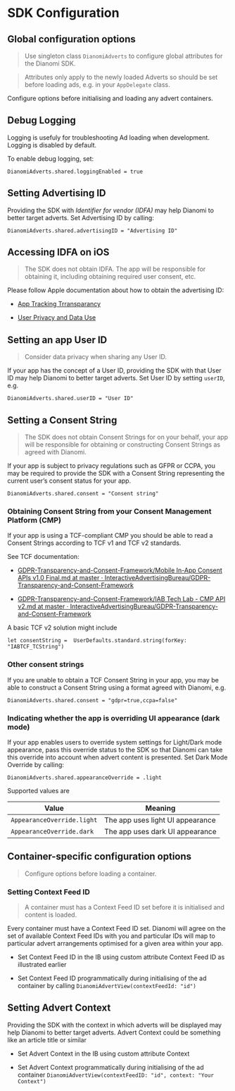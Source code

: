 # SDK Configuration

## Global configuration options

> Use singleton class `DianomiAdverts` to 
configure global attributes for the Dianomi SDK.

> Attributes only apply to the newly loaded Adverts so should be set before loading ads, e.g. in your `AppDelegate` class.

Configure options before initialising and loading any advert containers.

## Debug Logging

Logging is usefuly for troubleshooting Ad loading when development. Logging is disabled by default.


To enable debug logging, set:

```
DianomiAdverts.shared.loggingEnabled = true
```

## Setting Advertising ID

Providing the SDK with *Identifier for vendor (IDFA)* may help Dianomi to better target adverts. Set Advertising ID by calling:

```
DianomiAdverts.shared.advertisingID = "Advertising ID" 
```

## Accessing IDFA on iOS
> The SDK does not obtain IDFA. The app will be responsible for obtaining it, including obtaining required user consent, etc.

Please follow Apple documentation about how to obtain the advertising ID:

- [App Tracking Trransparancy](https://developer.apple.com/documentation/apptrackingtransparency)

- [User Privacy and Data Use](https://developer.apple.com/app-store/user-privacy-and-data-use/)


## Setting an app User ID
> Consider data privacy when sharing any User ID.

If your app has the concept of a User ID, providing the SDK with that User ID may help Dianomi to better target adverts. Set User ID by setting `userID`, e.g.

```
DianomiAdverts.shared.userID = "User ID"
```

## Setting a Consent String

> The SDK does not obtain Consent Strings for on your behalf, your app will be responsible for obtaining or constructing Consent Strings as agreed with Dianomi.

If your app is subject to privacy regulations such as GFPR or CCPA, you may be required to provide the SDK with a Consent String representing the current user’s consent status for your app.

```
DianomiAdverts.shared.consent = "Consent string"
```

### Obtaining Consent String from your Consent Management Platform (CMP)

If your app is using a TCF-compliant CMP you should be able to read a Consent Strings according to TCF v1 and TCF v2 standards.

See TCF documentation:

- [GDPR-Transparency-and-Consent-Framework/Mobile In-App Consent APIs v1.0 Final.md at master · InteractiveAdvertisingBureau/GDPR-Transparency-and-Consent-Framework](https://github.com/InteractiveAdvertisingBureau/GDPR-Transparency-and-Consent-Framework/blob/master/Mobile%20In-App%20Consent%20APIs%20v1.0%20Final.md#access)  

- [GDPR-Transparency-and-Consent-Framework/IAB Tech Lab - CMP API v2.md at master · InteractiveAdvertisingBureau/GDPR-Transparency-and-Consent-Framework](https://github.com/InteractiveAdvertisingBureau/GDPR-Transparency-and-Consent-Framework/blob/master/TCFv2/IAB%20Tech%20Lab%20-%20CMP%20API%20v2.md#how-do-third-party-sdks-vendors-access-the-consent-information-in-app)

A basic TCF v2 solution might include

```
let consentString =  UserDefaults.standard.string(forKey: "IABTCF_TCString")
```

### Other consent strings

If you are unable to obtain a TCF Consent String in your app, you may be able to construct a Consent String using a format agreed with Dianomi, e.g.

```
DianomiAdverts.shared.consent = "gdpr=true,ccpa=false"
```

### Indicating whether the app is overriding UI appearance (dark mode)
If your app enables users to override system settings for Light/Dark mode appearance, pass this override status to the SDK so that Dianomi can take this override into account when advert content is presented. Set Dark Mode Override by calling:

```
DianomiAdverts.shared.appearanceOverride = .light
```
Supported values are

| Value | Meaning |
|------------------------------------------|----------------------------------|
| `AppearanceOverride.light` | The app uses light UI appearance |
| `AppearanceOverride.dark` | The app uses dark UI appearance |


## Container-specific configuration options

> Configure options before loading a container.

### Setting Context Feed ID

> A container must has a Context Feed ID set before it is initialised and content is loaded.

Every container must have a Context Feed ID set. Dianomi will agree on the set of available Context Feed IDs with you and particular IDs will map to particular advert arrangements optimised for a given area within your app.

- Set Context Feed ID in the IB using custom attribute Context Feed ID as illustrated earlier

- Set Context Feed ID programmatically during initialising of the ad container by calling `DianomiAdvertView(contextFeedId: "id")`

## Setting Advert Context

Providing the SDK with the context in which adverts will be displayed may help Dianomi to better target adverts. Advert Context could be something like an article title or similar

- Set Advert Context in the IB using custom attribute Context

- Set Advert Context programmatically during initialising of the ad container `DianomiAdvertView(contextFeedID: "id", context: "Your Context")`
